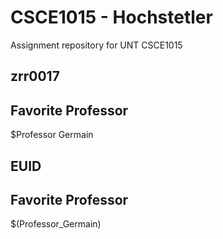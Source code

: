 # CSCE1015 - Hochstetler
Assignment repository for UNT CSCE1015
## zrr0017

## Favorite Professor
$Professor Germain
## EUID

## Favorite Professor
$(Professor_Germain)
